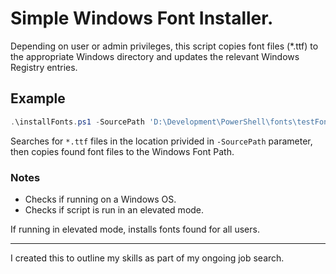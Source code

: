 # Simple Windows Font Installer.

Depending on user or admin privileges, this script copies font files (*.ttf) to the appropriate Windows directory and updates the relevant Windows Registry entries.

## Example
```PowerShell
.\installFonts.ps1 -SourcePath 'D:\Development\PowerShell\fonts\testFonts\'
```
Searches for `*.ttf` files in the location privided in `-SourcePath` parameter, then copies found font files to the Windows Font Path. 
    
### Notes
* Checks if running on a Windows OS.
* Checks if script is run in an elevated mode.
  
If running in elevated mode, installs fonts found for all users.

---
I created this to outline my skills as part of my ongoing job search.